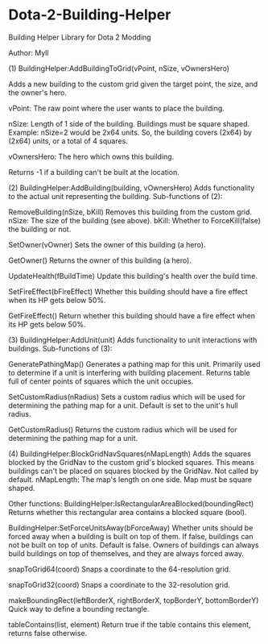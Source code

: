Dota-2-Building-Helper
======================

Building Helper Library for Dota 2 Modding

Author: Myll

(1) BuildingHelper:AddBuildingToGrid(vPoint, nSize, vOwnersHero)

Adds a new building to the custom grid given the target point, the size, and the owner's hero.

vPoint: The raw point where the user wants to place the building.

nSize: Length of 1 side of the building. Buildings must be square shaped. Example: nSize=2 would be 2x64 units. So, the building covers (2x64) by (2x64) units, or a total of 4 squares.

vOwnersHero: The hero which owns this building.

Returns -1 if a building can't be built at the location.

(2) BuildingHelper:AddBuilding(building, vOwnersHero)
Adds functionality to the actual unit representing the building.
Sub-functions of (2):

RemoveBuilding(nSize, bKill)
Removes this building from the custom grid.
nSize: The size of the building (see above).
bKill: Whether to ForceKill(false) the building or not.

SetOwner(vOwner)
Sets the owner of this building (a hero).

GetOwner()
Returns the owner of this building (a hero).

UpdateHealth(fBuildTime)
Update this building's health over the build time.

SetFireEffect(bFireEffect)
Whether this building should have a fire effect when its HP gets below 50%.

GetFireEffect()
Return whether this building should have a fire effect when its HP gets below 50%.

(3) BuildingHelper:AddUnit(unit)
Adds functionality to unit interactions with buildings.
Sub-functions of (3):

GeneratePathingMap()
Generates a pathing map for this unit. Primarily used to determine if a unit is interfering with building placement. Returns table full of center points of squares which the unit occupies.

SetCustomRadius(nRadius)
Sets a custom radius which will be used for determining the pathing map for a unit. Default is set to the unit's hull radius.

GetCustomRadius()
Returns the custom radius which will be used for determining the pathing map for a unit.

(4) BuildingHelper:BlockGridNavSquares(nMapLength)
Adds the squares blocked by the GridNav to the custom grid's blocked squares. This means buildings can't be placed on squares blocked by the GridNav. Not called by default.
nMapLength: The map's length on one side. Map must be square shaped.

Other functions:
BuildingHelper:IsRectangularAreaBlocked(boundingRect)
Returns whether this rectangular area contains a blocked square (bool).

BuildingHelper:SetForceUnitsAway(bForceAway)
Whether units should be forced away when a building is built on top of them. If false, buildings can not be built on top of units. Default is false.
Owners of buildings can always build buildings on top of themselves, and they are always forced away.

snapToGrid64(coord)
Snaps a coordinate to the 64-resolution grid.

snapToGrid32(coord)
Snaps a coordinate to the 32-resolution grid.

makeBoundingRect(leftBorderX, rightBorderX, topBorderY, bottomBorderY)
Quick way to define a bounding rectangle.

tableContains(list, element)
Return true if the table contains this element, returns false otherwise.
